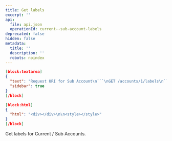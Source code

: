 ```yaml
---
title: Get labels
excerpt: ''
api:
  file: api.json
  operationId: current--sub-account-labels
deprecated: false
hidden: false
metadata:
  title: ''
  description: ''
  robots: noindex
---
```

```json
[block:textarea]
{
  "text": "Request URI for Sub Account\n```\nGET /accounts/1/labels\n```",
  "sidebar": true
}
[/block]

[block:html]
{
  "html": "<div></div>\n\n<style></style>"
}
[/block]
```

Get labels for Current / Sub Accounts.